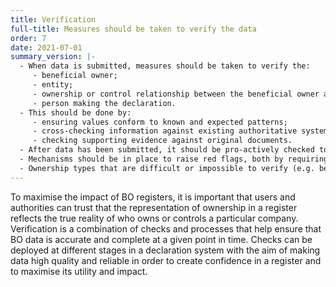 ```yaml
---
title: Verification
full-title: Measures should be taken to verify the data
order: 7
date: 2021-07-01
summary_version: |-
  - When data is submitted, measures should be taken to verify the:
     - beneficial owner;
     - entity;
     - ownership or control relationship between the beneficial owner and the entity;
     - person making the declaration.
  - This should be done by:
     - ensuring values conform to known and expected patterns;
     - cross-checking information against existing authoritative systems and other government registers; and
     - checking supporting evidence against original documents.
  - After data has been submitted, it should be pro-actively checked to identify potential errors, inconsistencies, and outdated entries, using a risk based approach where appropriate, requiring updates to the data where necessary.
  - Mechanisms should be in place to raise red flags, both by requiring entities dealing with BO data to report discrepancies and by setting up systems to detect suspicious patterns based on experience and evidence.
  - Ownership types that are difficult or impossible to verify (e.g. bearer shares) should be prohibited.
---
```


To maximise the impact of BO registers, it is important that users and authorities can trust that the representation of ownership in a register reflects the true reality of who owns or controls a particular company. Verification is a combination of checks and processes that help ensure that BO data is accurate and complete at a given point in time. Checks can be deployed at different stages in a declaration system with the aim of making data high quality and reliable in order to create confidence in a register and to maximise its utility and impact.